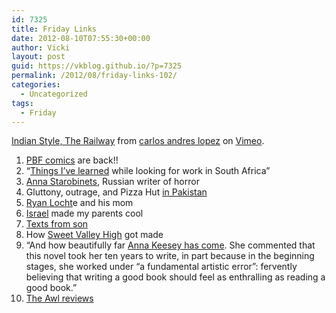 ```yaml
---
id: 7325
title: Friday Links
date: 2012-08-10T07:55:30+00:00
author: Vicki
layout: post
guid: https://vkblog.github.io/?p=7325
permalink: /2012/08/friday-links-102/
categories:
  - Uncategorized
tags:
  - Friday
---
```

[Indian Style, The Railway](http://vimeo.com/25021056) from [carlos andres lopez](http://vimeo.com/user498628) on [Vimeo](http://vimeo.com).

  1. <span style="line-height: 13px;"><a href="http://pbfcomics.com/209/" target="_blank">PBF comics</a> are back!!</span>
  2. <span style="line-height: 13px;">&#8220;<a href="http://thebillfold.com/2012/08/things-ive-learned-while-looking-for-work-in-south-africa/" target="_blank">Things I&#8217;ve learned</a> while looking for work in South Africa&#8221; </span>
  3. <span style="line-height: 13px;"><a href="http://www.themorningnews.org/article/anna-starobinets" target="_blank">Anna Starobinets</a>, Russian writer of horror</span>
  4. <span style="line-height: 13px;">Gluttony, outrage, and Pizza Hut <a href="http://www.telegraph.co.uk/news/worldnews/asia/pakistan/9458500/Pizza-Hut-in-Pakistan-ditches-all-you-can-eat-Ramadan-offer-to-curb-unrestrained-gluttony.html" target="_blank">in Pakistan</a></span>
  5. <span style="line-height: 13px;"><a href="http://www.peopleiwanttopunchinthethroat.com/2012/08/ryan-lochte-and-his-mom.html" target="_blank">Ryan Locht</a>e and his mom</span>
  6. <span style="line-height: 13px;"><a href="http://www.tabletmag.com/jewish-life-and-religion/108250/israel-made-my-parents-cool" target="_blank">Israel</a> made my parents cool</span>
  7. <a href="http://www.tabletmag.com/jewish-life-and-religion/108250/israel-made-my-parents-cool" target="_blank"><span style="line-height: 13px;">Texts from son</span></a>
  8. <span style="line-height: 13px;">How <a href="http://thehairpin.com/2012/08/how-your-sweet-valley-high-gets-made/" target="_blank">Sweet Valley High</a> got made</span>
  9. <span style="line-height: 13px;">&#8220;And how beautifully far <a href="http://therumpus.net/2012/08/little-century-by-anna-keesey/" target="_blank">Anna Keesey has come</a>. She commented that this novel took her ten years to write, in part because in the beginning stages, she worked under “a fundamental artistic error”: fervently believing that writing a good book should feel as enthralling as reading a good book.&#8221;</span>
 10. <a href="http://www.theawl.com/2012/08/new-york-city-to-lawrenceville-new-jersey-to-new-york-city-august-9-2012?" target="_blank"><span style="line-height: 13px;">The Awl reviews</span></a>